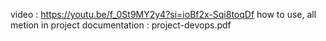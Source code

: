 video : https://youtu.be/f_0St9MY2y4?si=ioBf2x-Sqi8toqDf 
how to use, all metion in project documentation : project-devops.pdf
